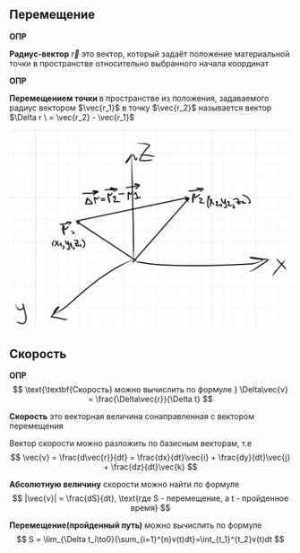 ## Перемещение
**ОПР**
  
**Радиус-вектор**  $\vec{r}$ 
это вектор, который задаёт положение материальной точки в пространстве относительно
выбранного начала координат

**ОПР** 

$\textbf{Перемещением точки } \text{в пространстве из положения, задаваемого радиус вектором }$ 
$\vec{r_1}$ $\text{ в точку }$ $\vec{r_2}$ $\text{называется вектор }$ $\Delta r \ = \vec{r_2} - \vec{r_1}$


![alt text](image.png)
  
## Скорость

**ОПР**
$$
\text{\textbf{Скорость} можно вычислить по формуле } \Delta\vec{v} = \frac{\Delta\vec{r}}{\Delta t} 
$$

**Скорость** это векторная величина сонаправленная с вектором перемещения

Вектор скорости можно разложить по базисным векторам, т.е
$$
\vec{v} = \frac{d\vec{r}}{dt} = \frac{dx}{dt}\vec{i} + \frac{dy}{dt}\vec{j} + \frac{dz}{dt}\vec{k}
$$

**Абсолютную величину** скорости можно найти по формуле
$$
|\vec{v}| = \frac{dS}{dt}, \text{где S - перемещение, а t - пройденное время}
$$

**Перемещение(пройденный путь)** можно вычислить по формуле
$$
S = \lim_{\Delta t_i\to0}{\sum_{i=1}^{n}v(t)dt}=\int_{t_1}^{t_2}v(t)dt
$$
